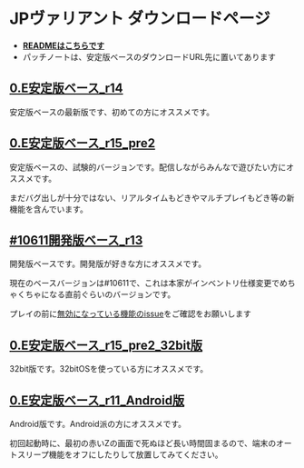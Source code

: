 
# JPヴァリアント ダウンロードページ

- **[READMEはこちらです](https://github.com/roloa/Cataclysm-DDA_variant/blob/variant_jp/README.md)**
- パッチノートは、安定版ベースのダウンロードURL先に置いてあります

## [0.E安定版ベース_r14](https://drive.google.com/drive/u/0/folders/1lo8fSu3NPypsU3yZyKzANj6I_jJFxI-p)

安定版ベースの最新版です、初めての方にオススメです。

## [0.E安定版ベース_r15_pre2](https://drive.google.com/drive/u/0/folders/1IDCnIa8-XbuqLcdk2YO5tRA7t0TlNRcK)

安定版ベースの、試験的バージョンです。配信しながらみんなで遊びたい方にオススメです。

まだバグ出しが十分ではない、リアルタイムもどきやマルチプレイもどき等の新機能を含んでいます。

## [#10611開発版ベース_r13](https://drive.google.com/drive/u/0/folders/1IPU2jqv-jtrvd-3SHSvZZ5OeY6-kVwYp)

開発版ベースです。開発版が好きな方にオススメです。

現在のベースバージョンは#10611で、これは本家がインベントリ仕様変更でめちゃくちゃになる直前ぐらいのバージョンです。

プレイの前に[無効になっている機能のissue](https://github.com/roloa/Cataclysm-DDA_variant/issues/50)をご確認をお願いします

## [0.E安定版ベース_r15_pre2_32bit版](https://drive.google.com/drive/u/0/folders/1dTDfAretZ7dUWsuJ9iEXcsfbMFcHix74)

32bit版です。32bitOSを使っている方にオススメです。

## [0.E安定版ベース_r11_Android版](https://drive.google.com/drive/u/0/folders/1fFr6kDH_9h6Y2KJRoCSsDlrT8GjbF6sQ)

Android版です。Android派の方にオススメです。

初回起動時に、最初の赤いZの画面で死ぬほど長い時間固まるので、端末のオートスリープ機能をオフにしたりして放置してみてください。
